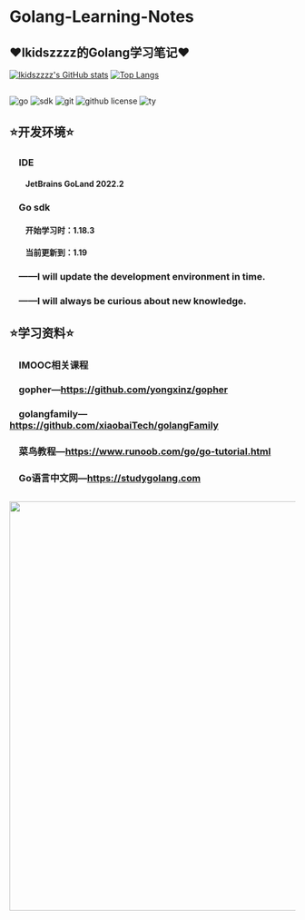 # Golang-Learning-Notes

## ❤lkidszzzz的Golang学习笔记❤

[![lkidszzzz's GitHub stats](https://github-readme-stats.vercel.app/api?username=lkidszzzz&show_icons=true&theme=dracula)](https://github.com/anuraghazra/github-readme-stats)
[![Top Langs](https://github-readme-stats.vercel.app/api/top-langs/?username=lkidszzzz&show_icons=true&theme=dracula)](https://github.com/anuraghazra/github-readme-stats)

##
![go](https://img.shields.io/badge/language-golang-brightgreen)
![sdk](https://img.shields.io/github/go-mod/go-version/lkidszzzz/Golang-Learning-Notes?filename=%2FPart1%2Fgo.mod)
![git](https://img.shields.io/badge/github-%40lkidszzzz-yellow)
![github license](https://img.shields.io/github/license/lkidszzzz/Golang-Learning-Notes)
![ty](https://img.shields.io/badge/%E7%89%B9%E5%88%AB%E9%B8%A3%E8%B0%A2-github%40KevynTang-yellow)

## ⭐开发环境⭐

### &ensp;&ensp;IDE
#### &ensp;&ensp;&ensp;&ensp;JetBrains GoLand 2022.2
### &ensp;&ensp;Go sdk
#### &ensp;&ensp;&ensp;&ensp;开始学习时：1.18.3
#### &ensp;&ensp;&ensp;&ensp;当前更新到：1.19
### &ensp;&ensp;——I will update the development environment in time.
### &ensp;&ensp;——I will always be curious about new knowledge.

## ⭐学习资料⭐

### &ensp;&ensp;IMOOC相关课程
### &ensp;&ensp;gopher—https://github.com/yongxinz/gopher
### &ensp;&ensp;golangfamily—https://github.com/xiaobaiTech/golangFamily
### &ensp;&ensp;菜鸟教程—https://www.runoob.com/go/go-tutorial.html
### &ensp;&ensp;Go语言中文网—https://studygolang.com

##
<img src="https://i0.hdslb.com/bfs/album/a026356dfcd19e6a36aa2770e0d46875d5bbb87c.png" width="721px">


